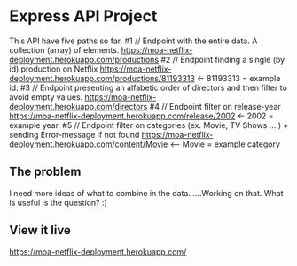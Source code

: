# Express API Project

This API have five paths so far. 
#1 // Endpoint with the entire data. A collection (array) of elements. 
https://moa-netflix-deployment.herokuapp.com/productions
#2 // Endpoint finding a single (by id) production on Netflix 
https://moa-netflix-deployment.herokuapp.com/productions/81193313  <- 81193313 = example id.
#3 // Endpoint presenting an alfabetic order of directors and then filter to avoid empty values.
https://moa-netflix-deployment.herokuapp.com/directors 
#4 // Endpoint filter on release-year
https://moa-netflix-deployment.herokuapp.com/release/2002  <- 2002 = example year.
#5 // Endpoint filter on categories (ex. Movie, TV Shows ... ) + sending Error-message if not found
https://moa-netflix-deployment.herokuapp.com/content/Movie  <-- Movie = example category

## The problem
I need more ideas of what to combine in the data. ....Working on that. What is useful is the question? :)  

## View it live
https://moa-netflix-deployment.herokuapp.com/



